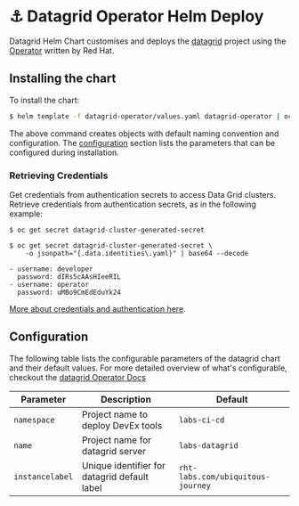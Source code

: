 # ⚓️ Datagrid Operator Helm Deploy

Datagrid Helm Chart customises and deploys the [datagrid](https://www.redhat.com/en/technologies/jboss-middleware/data-grid) project using the [Operator](https://access.redhat.com/documentation/en-us/red_hat_data_grid/7.3/html/running_the_data_grid_operator/index) written by Red Hat.

## Installing the chart

To install the chart:

```bash
$ helm template -f datagrid-operator/values.yaml datagrid-operator | oc apply -f-
```

The above command creates objects with default naming convention and configuration. The [configuration](#configuration) section lists the parameters that can be configured during installation.

### Retrieving Credentials

Get credentials from authentication secrets to access Data Grid clusters. Retrieve credentials from authentication secrets, as in the following example:


    $ oc get secret datagrid-cluster-generated-secret

    $ oc get secret datagrid-cluster-generated-secret \
        -o jsonpath="{.data.identities\.yaml}" | base64 --decode

```credentials:
- username: developer
  password: dIRs5cAAsHIeeRIL
- username: operator
  password: uMBo9CmEdEduYk24
```

[More about credentials and authentication here](https://access.redhat.com/documentation/en-us/red_hat_data_grid/8.1/html/running_data_grid_on_openshift/authentication).

## Configuration
The following table lists the configurable parameters of the datagrid chart and their default values. For more detailed overview of what's configurable, checkout the [datagrid Operator Docs](https://datagrid-operator.readthedocs.io/en/latest/reference/datagrid/)

| Parameter                                        | Description                                                  | Default                               |
| ------------------------------------------------ | -------------------------------------------------------------| ------------------------------------- |
| `namespace`                                      | Project name to deploy DevEx tools                           | `labs-ci-cd`                          |
| `name`                                           | Project name for datagrid server                               | `labs-datagrid`                         |
| `instancelabel`                                  | Unique identifier for datagrid default label                   | `rht-labs.com/ubiquitous-journey`     |
